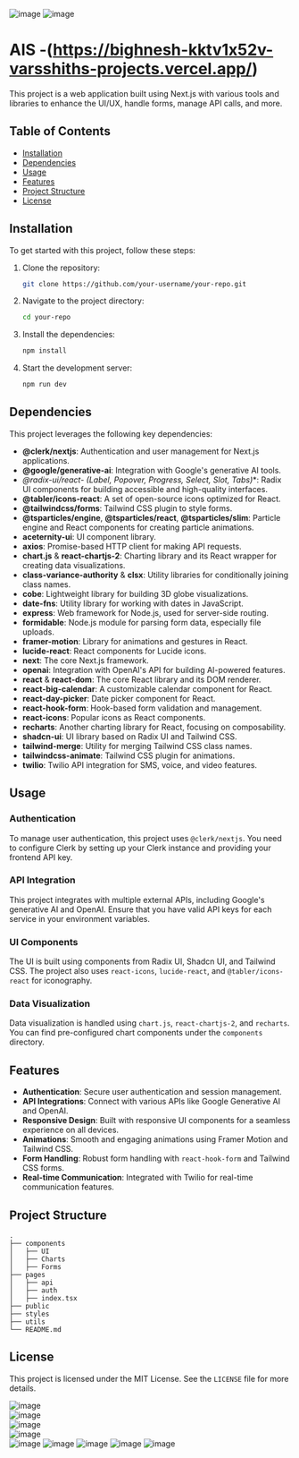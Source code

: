 ![image](https://github.com/user-attachments/assets/d6290f58-1d49-4136-ada0-562a7885ef9d)
![image](https://github.com/user-attachments/assets/7624f56d-1e29-4040-a7bf-5acbc32ca0a2)

# AIS -(https://bighnesh-kktv1x52v-varsshiths-projects.vercel.app/)  

This project is a web application built using Next.js with various tools and libraries to enhance the UI/UX, handle forms, manage API calls, and more.

## Table of Contents

- [Installation](#installation)
- [Dependencies](#dependencies)
- [Usage](#usage)
- [Features](#features)
- [Project Structure](#project-structure)
- [License](#license)

## Installation

To get started with this project, follow these steps:

1. Clone the repository:

   ```bash
   git clone https://github.com/your-username/your-repo.git
   ```

2. Navigate to the project directory:

   ```bash
   cd your-repo
   ```

3. Install the dependencies:

   ```bash
   npm install
   ```

4. Start the development server:

   ```bash
   npm run dev
   ```

## Dependencies

This project leverages the following key dependencies:

- **@clerk/nextjs**: Authentication and user management for Next.js applications.
- **@google/generative-ai**: Integration with Google's generative AI tools.
- **@radix-ui/react-* (Label, Popover, Progress, Select, Slot, Tabs)**: Radix UI components for building accessible and high-quality interfaces.
- **@tabler/icons-react**: A set of open-source icons optimized for React.
- **@tailwindcss/forms**: Tailwind CSS plugin to style forms.
- **@tsparticles/engine**, **@tsparticles/react**, **@tsparticles/slim**: Particle engine and React components for creating particle animations.
- **aceternity-ui**: UI component library.
- **axios**: Promise-based HTTP client for making API requests.
- **chart.js** & **react-chartjs-2**: Charting library and its React wrapper for creating data visualizations.
- **class-variance-authority** & **clsx**: Utility libraries for conditionally joining class names.
- **cobe**: Lightweight library for building 3D globe visualizations.
- **date-fns**: Utility library for working with dates in JavaScript.
- **express**: Web framework for Node.js, used for server-side routing.
- **formidable**: Node.js module for parsing form data, especially file uploads.
- **framer-motion**: Library for animations and gestures in React.
- **lucide-react**: React components for Lucide icons.
- **next**: The core Next.js framework.
- **openai**: Integration with OpenAI's API for building AI-powered features.
- **react** & **react-dom**: The core React library and its DOM renderer.
- **react-big-calendar**: A customizable calendar component for React.
- **react-day-picker**: Date picker component for React.
- **react-hook-form**: Hook-based form validation and management.
- **react-icons**: Popular icons as React components.
- **recharts**: Another charting library for React, focusing on composability.
- **shadcn-ui**: UI library based on Radix UI and Tailwind CSS.
- **tailwind-merge**: Utility for merging Tailwind CSS class names.
- **tailwindcss-animate**: Tailwind CSS plugin for animations.
- **twilio**: Twilio API integration for SMS, voice, and video features.

## Usage

### Authentication

To manage user authentication, this project uses `@clerk/nextjs`. You need to configure Clerk by setting up your Clerk instance and providing your frontend API key.

### API Integration

This project integrates with multiple external APIs, including Google's generative AI and OpenAI. Ensure that you have valid API keys for each service in your environment variables.

### UI Components

The UI is built using components from Radix UI, Shadcn UI, and Tailwind CSS. The project also uses `react-icons`, `lucide-react`, and `@tabler/icons-react` for iconography.

### Data Visualization

Data visualization is handled using `chart.js`, `react-chartjs-2`, and `recharts`. You can find pre-configured chart components under the `components` directory.

## Features

- **Authentication**: Secure user authentication and session management.
- **API Integrations**: Connect with various APIs like Google Generative AI and OpenAI.
- **Responsive Design**: Built with responsive UI components for a seamless experience on all devices.
- **Animations**: Smooth and engaging animations using Framer Motion and Tailwind CSS.
- **Form Handling**: Robust form handling with `react-hook-form` and Tailwind CSS forms.
- **Real-time Communication**: Integrated with Twilio for real-time communication features.

## Project Structure

```plaintext
.
├── components
│   ├── UI
│   ├── Charts
│   ├── Forms
├── pages
│   ├── api
│   ├── auth
│   ├── index.tsx
├── public
├── styles
├── utils
└── README.md
```

## License

This project is licensed under the MIT License. See the `LICENSE` file for more details.


![image](https://github.com/user-attachments/assets/d6290f58-1d49-4136-ada0-562a7885ef9d)
<br> 
![image](https://github.com/user-attachments/assets/10ef1e49-22df-488d-abb9-1fb106459b49)
<br>
![image](https://github.com/user-attachments/assets/8a02f323-ef64-4507-bd00-1a2a5778926d)
<br>
![image](https://github.com/user-attachments/assets/73c8d43a-6a44-4351-b8e5-21f13d19d838)
<br>
![image](https://github.com/user-attachments/assets/8a15ba5f-223d-4852-bab0-fde658962b70)
![image](https://github.com/user-attachments/assets/c5b2c10e-b9bf-4116-ad95-60829f051506)
![image](https://github.com/user-attachments/assets/8873fea0-5f71-4533-a56e-8064f446217c)
![image](https://github.com/user-attachments/assets/be27e20e-0ab2-4024-9a74-9b7f644d4942)
![image](https://github.com/user-attachments/assets/a1cc8e9b-3567-4638-a103-29ba11a499fc)

